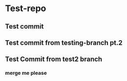 # Test-repo

## Test commit



## Test commit from testing-branch pt.2

## Test Commit from test2 branch

### merge me please

